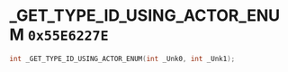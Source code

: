 # _GET_TYPE_ID_USING_ACTOR_ENUM `0x55E6227E`

```cpp
int _GET_TYPE_ID_USING_ACTOR_ENUM(int _Unk0, int _Unk1);
```